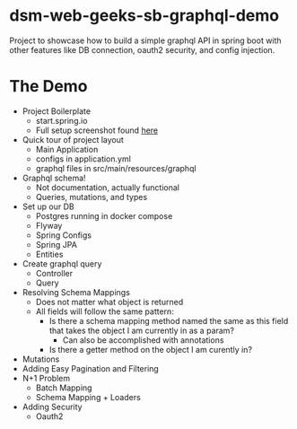 # dsm-web-geeks-sb-graphql-demo

Project to showcase how to build a simple graphql API in spring boot with other features like DB connection, oauth2 security, and config injection.

# The Demo

- Project Boilerplate
    - start.spring.io
    - Full setup screenshot found [here](media/start-spring-setup.png)
- Quick tour of project layout
    - Main Application
    - configs in application.yml
    - graphql files in src/main/resources/graphql
- Graphql schema!
    - Not documentation, actually functional
    - Queries, mutations, and types
- Set up our DB
    - Postgres running in docker compose
    - Flyway
    - Spring Configs
    - Spring JPA
    - Entities
- Create graphql query
    - Controller
    - Query
- Resolving Schema Mappings
    - Does not matter what object is returned
    - All fields will follow the same pattern:
        - Is there a schema mapping method named the same as this field that takes the object I am currently in as a param?
            - Can also be accomplished with annotations
        - Is there a getter method on the object I am curently in?
- Mutations
- Adding Easy Pagination and Filtering
- N+1 Problem
    - Batch Mapping
    - Schema Mapping + Loaders
- Adding Security
    - Oauth2
